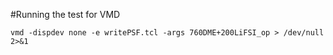 #Running the test for VMD
```text
vmd -dispdev none -e writePSF.tcl -args 760DME+200LiFSI_op > /dev/null 2>&1
```